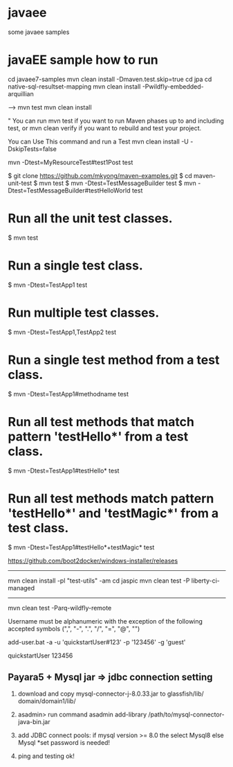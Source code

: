 # javaee
some javaee samples

# javaEE sample how to run

cd javaee7-samples
mvn clean install -Dmaven.test.skip=true
cd jpa
cd native-sql-resultset-mapping
mvn clean install -Pwildfly-embedded-arquillian

-->
mvn test
mvn clean install

" You can run mvn test if you want to run Maven phases up to and including test, or mvn clean verify if you want to rebuild and test your project.

You can Use This command and run a Test mvn clean install -U -DskipTests=false

mvn -Dtest=MyResourceTest#test1Post test

$ git clone https://github.com/mkyong/maven-examples.git
$ cd maven-unit-test
$ mvn test
$ mvn -Dtest=TestMessageBuilder test
$ mvn -Dtest=TestMessageBuilder#testHelloWorld test

# Run all the unit test classes.
$ mvn test

# Run a single test class.
$ mvn -Dtest=TestApp1 test

# Run multiple test classes.
$ mvn -Dtest=TestApp1,TestApp2 test

# Run a single test method from a test class.
$ mvn -Dtest=TestApp1#methodname test

# Run all test methods that match pattern 'testHello*' from a test class.
$ mvn -Dtest=TestApp1#testHello* test

# Run all test methods match pattern 'testHello*' and 'testMagic*' from a test class.
$ mvn -Dtest=TestApp1#testHello*+testMagic* test

https://github.com/boot2docker/windows-installer/releases

----------------------------------------------
mvn clean install -pl "test-utils" -am
cd jaspic
mvn clean test -P liberty-ci-managed

----------------------------------------------
mvn clean test -Parq-wildfly-remote


Username must be alphanumeric with the exception of the following accepted symbols (",", "-", ".", "/", "=", "@", "\")

add-user.bat  -a -u 'quickstartUser#123' -p '123456' -g 'guest'

quickstartUser
123456
 <secret value="MTIzNDU2" />

## Payara5 + Mysql jar => jdbc connection setting
1. download and copy mysql-connector-j-8.0.33.jar to 
	glassfish/lib/
	domain/domain1/lib/

2. asadmin> run command
	asadmin add-library /path/to/mysql-connector-java-bin.jar

3. add JDBC connect pools:
	if mysql version >= 8.0 the select Mysql8 else Mysql
	*set password is needed!

4. ping and testing ok!



























































